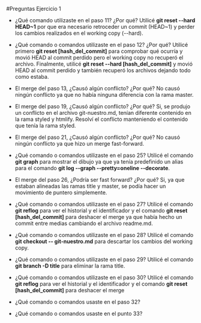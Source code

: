 #Preguntas Ejercicio 1

* ¿Qué comando utilizaste en el paso 11? ¿Por qué?
Utilicé **git reset --hard HEAD~1** por que era necesario retroceder un commit (HEAD~1) y perder los cambios realizados en el working copy (--hard).

* ¿Qué comando o comandos utilizaste en el paso 12? ¿Por qué?
Utilicé primero **git reset [hash_del_commit]** para comprobar qué ocurría y movió HEAD al commit perdido pero el working copy no recuperó el archivo.
Finalmente, utilicé **git reset --hard [hash_del_commit]** y movió HEAD al commit perdido y también recuperó los archivos dejando todo como estaba.

* El merge del paso 13, ¿Causó algún conflicto? ¿Por qué?
No causó ningún conflicto ya que no había ninguna diferencia con la rama master.

* El merge del paso 19, ¿Causó algún conflicto? ¿Por qué?
Si, se produjo un conflicto en el archivo git-nuestro.md, tenían diferente contenido en la rama styled y htmlify. Resolví el conflicto manteniendo
el contenido que tenía la rama styled.

* El merge del paso 21, ¿Causó algún conflicto? ¿Por qué?
No causó ningún conflicto ya que hizo un merge fast-forward.

* ¿Qué comando o comandos utilizaste en el paso 25?
Utilicé el comando **git graph** para mostrar el dibujo ya que ya tenía predefinido un alias para el comando 
**git log --graph --pretty=oneline --decorate**.

* El merge del paso 26, ¿Podría ser fast forward? ¿Por qué?
Si, ya que estaban alineadas las ramas title y master, se podía hacer un movimiento de puntero simplemente.

* ¿Qué comando o comandos utilizaste en el paso 27?
Utilicé el comando **git reflog** para ver el historial y el identificador y el comando **git reset [hash_del_commit]** para deshacer el merge
ya que había hecho un commit entre medias cambiando el archivo readme.md.

* ¿Qué comando o comandos utilizaste en el paso 28?
Utilicé el comando **git checkout -- git-nuestro.md** para descartar los cambios del working copy.

* ¿Qué comando o comandos utilizaste en el paso 29?
Utilicé el comando **git branch -D title** para eliminar la rama title.

* ¿Qué comando o comandos utilizaste en el paso 30?
Utilicé el comando **git reflog** para ver el historial y el identificador y el comando **git reset [hash_del_commit]** para deshacer el merge

* ¿Qué comando o comandos usaste en el paso 32?

* ¿Qué comando o comandos usaste en el punto 33?

